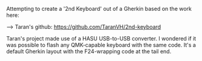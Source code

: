 Attempting to create a '2nd Keyboard' out of a Gherkin based on the work here:

--> Taran's github: https://github.com/TaranVH/2nd-keyboard


Taran's project made use of a HASU USB-to-USB converter. I wondered if it was possible to
flash any QMK-capable keyboard with the same code. It's a default Gherkin layout with the
F24-wrapping code at the tail end.
